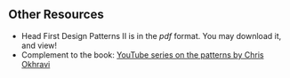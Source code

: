 ## Other Resources
- Head First Design Patterns II is in the _pdf_ format. You may download it, and view!
- Complement to the book: [YouTube series on the patterns by Chris Okhravi](https://www.youtube.com/watch?v=v9ejT8FO-7I&list=PLrhzvIcii6GNjpARdnO4ueTUAVR9eMBpc)  